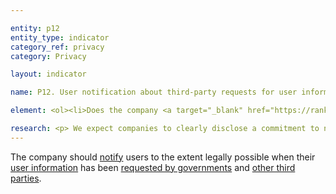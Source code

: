 ```yaml
---

entity: p12
entity_type: indicator
category_ref: privacy
category: Privacy

layout: indicator

name: P12. User notification about third-party requests for user information

element: <ol><li>Does the company <a target="_blank" href="https://rankingdigitalrights.org/2018-indicators/#clearlydisclose">clearly disclose</a> that it notifies users when <a target="_blank" href="https://rankingdigitalrights.org/2018-indicators/#governmentrequest">government entities (including courts or other judicial bodies) request</a> their <a target="_blank" href="https://rankingdigitalrights.org/2018-indicators/#userinformation">user information</a>?</li><li>Does the company <a target="_blank" href="https://rankingdigitalrights.org/2018-indicators/#clearlydisclose">clearly disclose</a> that it notifies users when private parties request their <a target="_blank" href="https://rankingdigitalrights.org/2018-indicators/#userinformation">user information</a>?</li><li>Does the company <a target="_blank" href="https://rankingdigitalrights.org/2018-indicators/#clearlydisclose">clearly disclose</a> situations when it might not <a>notify</a> users, including a description of the types of <a target="_blank" href="https://rankingdigitalrights.org/2018-indicators/#governmentrequest">government requests</a> it is prohibited by law from disclosing to users?</li></ol>

research: <p> We expect companies to clearly disclose a commitment to notifying users when governments and private parties request data about users. We acknowledge that this notice may not be possible in legitimate cases of an ongoing investigation; however, we expect companies to specify what types of government requests they are prohibited by law from disclosing.</p><p><b>Potential sources:</b></p><ul><li>Company transparency report</li><li>Company law enforcement guidelines</li></ul>
---
```


The company should <a target="_blank" href="https://rankingdigitalrights.org/2018-indicators/#notice">notify</a> users to the extent legally possible when their <a target="_blank" href="https://rankingdigitalrights.org/2018-indicators/#userinformation">user information</a> has been <a target="_blank" href="https://rankingdigitalrights.org/2018-indicators/#governmentrequest">requested by governments</a> and <a target="_blank" href="https://rankingdigitalrights.org/2018-indicators/#thirdparty">other third parties</a>.
